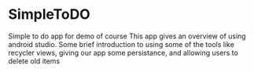 # SimpleToDO
Simple to do app for demo of course
This app gives an overview of using android studio. Some brief introduction
to using some of the tools like recycler views, giving our app some persistance, and allowing users to 
delete old items
